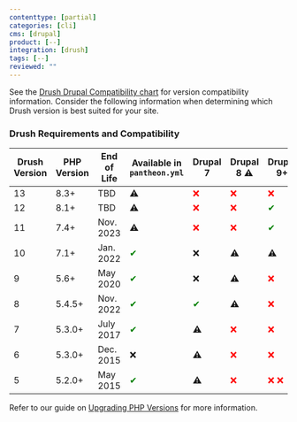 ```yaml
---
contenttype: [partial]
categories: [cli]
cms: [drupal]
product: [--]
integration: [drush]
tags: [--]
reviewed: ""
---
```


See the [Drush Drupal Compatibility chart](https://www.drush.org/latest/install/#drupal-compatibility) for version compatibility information. Consider the following information when determining which Drush version is best suited for your site.


### Drush Requirements and Compatibility

| Drush Version  | PHP Version | End of Life  | Available in `pantheon.yml` | Drupal 7| Drupal 8 ⚠️ <Popover title="Drupal 8 EOL" content="Drupal 8 is past its end of life date. While a version of Drush may function with Drupal 8, do not build for the future on that combination" /> | Drupal 9+ | Drupal 11+
| ------------- |-------------|-------------|-------------   |------------- |-------------  |-----------  |-----------  |
| 13      | 8.3+     | TBD      |   ⚠️ <Popover title="Use Site-Local Installation" content="To use this version of Drush, do not specify a version of Drush in pantheon.yml and specify this version with Composer instead" /> |   <span style="color:red">❌ </span>    |<span style="color:red">❌ </span> |<span style="color:red">❌ </span> |<span style="color:green">✔</span>  |
| 12      | 8.1+     | TBD      |   ⚠️ <Popover title="Use Site-Local Installation" content="To use this version of Drush, do not specify a version of Drush in pantheon.yml and specify this version with Composer instead" /> |   <span style="color:red">❌ </span>    |<span style="color:red">❌ </span> |<span style="color:green">✔</span>  |<span style="color:red">❌ </span>|
| 11      | 7.4+     | Nov. 2023    |   ⚠️  <Popover title="Use Site-Local Installation" content="To use this version of Drush, do not specify a version of Drush in pantheon.yml and specify this version with Composer instead" />   |  <span style="color:red">❌ </span>    |<span style="color:red">❌ </span> |<span style="color:green">✔</span>  |<span style="color:red">❌ </span>|
| 10      | 7.1+ | Jan. 2022 |   <span style="color:green">✔</span>  | ❌ | ⚠️ <Popover title="Drupal 8 EOL" content="Drupal 8 is past its end of life date. While this version of Drush may function with Drupal 8, do not build for the future on this combination" /> | ⚠️ <Popover title="Upgrade recommended" content="Drush 10 may function with the newest version of Drupal but we can only provide support assistance to sites using newer versions of Drush" />|<span style="color:red">❌ </span>|
| 9      | 5.6+     | May 2020   |   <span style="color:green">✔</span>    | ❌      | ⚠️ <Popover title="Drupal 8 EOL" content="Drupal 8 is past its end of life date. While this version of Drush may function with Drupal 8, do not build for the future on this combination" /> |<span style="color:red">❌ </span>|<span style="color:red">❌ </span>|
| 8     | 5.4.5+     | Nov. 2022  |    <span style="color:green">✔</span>    | <span style="color:green">✔</span>    | ⚠️ <Popover title="Drupal 8 EOL" content="Drupal 8 is past its end of life date. While this version of Drush may function with Drupal 8, do not build for the future on this combination" />    |<span style="color:red">❌ </span>|<span style="color:red">❌ </span>|
| 7      | 5.3.0+     | July 2017  |   <span style="color:green">✔</span>    |   ⚠️ <Popover title="Available but unsupported" content="Drush 7 is long past it's End of Life date and is kept available only to serve out-of-date sites." />   |<span style="color:red">❌ </span>  |<span style="color:red">❌ </span>|<span style="color:red">❌ </span>|
| 6      | 5.3.0+     | Dec. 2015 |   ❌    | ⚠️ <Popover title="Available but unsupported" content="Drush 6 is long past it's End of Life date and is kept available only to serve out-of-date sites."  /> |<span style="color:red">❌ </span> |<span style="color:red">❌ </span>|<span style="color:red">❌ </span>|
| 5     | 5.2.0+    | May 2015  |   <span style="color:green">✔</span>   | ⚠️ <Popover title="Available but unsupported" content="Drush 5 is long past it's End of Life date and is kept available only to serve out-of-date sites." />                    |<span style="color:red">❌ </span>  |<span style="color:red">❌ </span><span style="color:red">❌ </span>|<span style="color:red">❌ </span>|

Refer to our guide on [Upgrading PHP Versions](/guides/php/php-versions) for more information.
